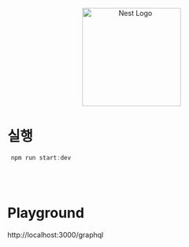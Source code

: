 <p align="center">
  <a href="http://nestjs.com/" target="blank"><img src="https://nestjs.com/img/logo-small.svg" width="200" alt="Nest Logo" /></a>
</p>

# 실행

```javascript
 npm run start:dev
```

<br/><br/>

# Playground

http://localhost:3000/graphql
